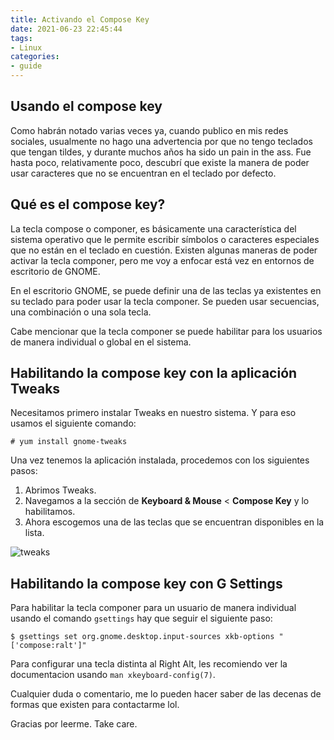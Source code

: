 ```yaml
---
title: Activando el Compose Key
date: 2021-06-23 22:45:44
tags:
- Linux
categories:
- guide
---
```


## Usando el compose key

Como habrán notado varias veces ya, cuando publico en mis redes sociales, usualmente no hago una advertencia por que no tengo teclados que tengan tildes, y durante muchos años ha sido un pain in the ass. Fue hasta poco, relativamente poco, descubrí que existe la manera de poder usar caracteres que no se encuentran en el teclado por defecto.

## Qué es el compose key?

La tecla compose o componer, es básicamente una característica del sistema operativo que le permite escribir símbolos o caracteres especiales que no están en el teclado en cuestión. Existen algunas maneras de poder activar la tecla componer, pero me voy a enfocar está vez en entornos de escritorio de GNOME.

En el escritorio GNOME, se puede definir una de las teclas ya existentes en su teclado para poder usar la tecla componer. Se pueden usar secuencias, una combinación o una sola tecla.

Cabe mencionar que la tecla componer se puede habilitar para los usuarios de manera individual o global en el sistema.

## Habilitando la compose key con la aplicación Tweaks

Necesitamos primero instalar Tweaks en nuestro sistema. Y para eso usamos el siguiente comando:

```shell
# yum install gnome-tweaks
```

Una vez tenemos la aplicación instalada, procedemos con los siguientes pasos:

1. Abrimos Tweaks.
2. Navegamos a la sección de **Keyboard & Mouse** < **Compose Key** y lo habilitamos.
3. Ahora escogemos una de las teclas que se encuentran disponibles en la lista.

![tweaks](https://i.imgur.com/tDcqzf1.png)

## Habilitando la compose key con G Settings

Para habilitar la tecla componer para un usuario de manera individual usando el comando `gsettings` hay que seguir el siguiente paso:

```shell
$ gsettings set org.gnome.desktop.input-sources xkb-options "['compose:ralt']"
```

Para configurar una tecla distinta al Right Alt, les recomiendo ver la documentacion usando `man xkeyboard-config(7)`.

Cualquier duda o comentario, me lo pueden hacer saber de las decenas de formas que existen para contactarme lol.

Gracias por leerme. Take care.
